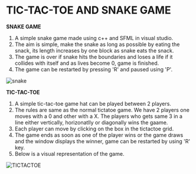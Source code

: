 # TIC-TAC-TOE AND SNAKE GAME

**SNAKE GAME**
1. A simple snake game made using c++ and SFML in visual studio.
2. The aim is simple, make the snake as long as possible by eating the snack, its length increases by one block as snake eats the snack.
3. The game is over if snake hits the boundaries and loses a life if it collides with itself and as lives become 0, game is finished.
4. The game can be restarted by pressing 'R' and paused using 'P'.

![snake](https://user-images.githubusercontent.com/66271249/87132072-f7779d00-c2b2-11ea-9ecd-4835f36b52fe.PNG)

**TIC-TAC-TOE**
1. A simple tic-tac-toe game hat can be played between 2 players.
2. The rules are same as the normal tictatoe game. We have 2 players one moves with a 0 and other with a X. The players who gets same 3 in a line either vertically,
   horizonatlly or diagonally wins the gaame.
3. Each player can move by clicking on the box in the tictactoe grid.
5. The game ends as soon as one of the player wins or the game draws  and the window displays the winner, game can be restarted by using 'R' key.
6. Below is a visual representation of the game.

![TICTACTOE](https://user-images.githubusercontent.com/66271249/87132148-15450200-c2b3-11ea-8cd5-d4dfb262bc6f.PNG)
